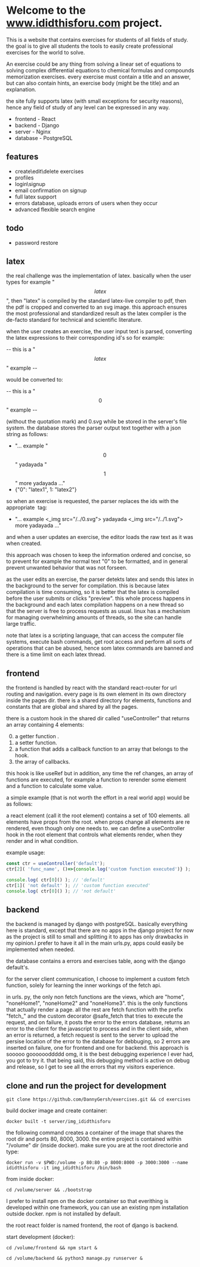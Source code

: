 # Welcome to the www.ididthisforu.com project.

This is a website that contains exercises for students of all fields of study. the goal is to give all students the tools to easily create professional exercises for the world to solve.

An exercise could be any thing from solving a linear set of equations to solving complex differential equations to chemical formulas and compounds memorization exercises. every exercise must contain a title and an answer, but can also contain hints, an exercise body (might be the title) and an explanation. 

the site fully supports latex (with small exceptions for security reasons), hence any field of study of any level can be expressed in any way. 

* frontend - React
* backend - Django
* server - Nginx
* database - PostgreSQL

## features
* create\edit\delete exercises
* profiles
* login\signup
* email confirmation on signup
* full latex support
* errors database, uploads errors of users when they occur
* advanced flexible search engine

## todo
* password restore

## latex 

the real challenge was the implementation of latex. basically when the user types for example "$$latex$$", then "latex" is compiled by the standard latex-live compiler to pdf, then the pdf is cropped and converted to an svg image. this approach ensures the most professional and standardized result as the latex compiler is the de-facto standard for technical and scientific literature.

when the user creates an exercise, the user input text is parsed, converting the latex expressions to their corresponding id's so for example:

-- this is a "$$latex$$" example --

would be converted to:

-- this is a "$$0$$" example -- 

(without the quotation mark) and 0.svg while be stored in the server's file system.
the database stores the parser output text together with a json string as follows:

* "... example "$$0$$" yadayada "$$1$$" more yadayada ..."
* {"0": "latex1", 1: "latex2"}

so when an exercise is requested, the parser replaces the ids with the appropriate <img> tag:

* "... example <_img src="/../0.svg"> yadayada <_img src="/../1.svg"> more yadayada ..."

and when a user updates an exercise, the editor loads the raw text as it was when created.

this approach was chosen to keep the information ordered and concise, so to prevent for example the normal text "0" to be formatted, and in general prevent unwanted behavior that was not forseen.

as the user edits an exercise, the parser detekts latex and sends this latex in the background to the server for compilation. this is because latex compilation is time consuming, so it is better that the latex is compiled before the user submits or clicks "preview". this whole process happens in the background and each latex compilation happens on a new thread so that the server is free to process requests as usual. linux has a mechanism for managing overwhelming amounts of threads, so the site can handle large traffic.

note that latex is a scripting language, that can access the computer file systems, execute bash commands, get root access and perform all sorts of operations that can be abused, hence som latex commands are banned and there is a time limit on each latex thread.

## frontend

the frontend is handled by react with the standard react-router for url routing and navigation. every page is its own element in its own directory inside the pages dir. there is a shared directory for elements, functions and constants that are global and shared by all the pages.

there is a custom hook in the shared dir called "useController" that returns an array containing 4 elements:

0) a getter function .
1) a setter function.
2) a function that adds a callback function to an array that belongs to the hook.
3) the array of callbacks.

this hook is like useRef but in addition, any time the ref changes, an array of functions are executed, for example a function to rerender some element and a function to calculate some value.

a simple example (that is not worth the effort in a real world app) would be as follows:

a react element (call it the root element) contains a set of 100 elements. all elements have props from the root. when props change all elements are re rendered, even though only one needs to. we can define a useController hook in the root element that controls what elements render, when they render and in what condition.

example usage:
```javascript
const ctr = useController('default');
ctr[2]( 'func_name', ()=>{console.log('custom function executed')} );

console.log( ctr[0]() ); // 'default'
ctr[1]( 'not default' ); // 'custom function executed'
console.log( ctr[0]() ); // 'not default'
```
## backend
the backend is managed by django with postgreSQL. basically everything here is standard, except that there are no apps in the django project for now as the project is still to small and splitting it to apps has only drawbacks in my opinion.I prefer to have it all in the main urls.py, apps could easily be implemented when needed.

the database contains a errors and exercises table, aong with the django default's.

for the server client communication, I choose to implement a custom fetch function, solely for learning the inner workings of the fetch api. 

in urls. py, the only non fetch functions are the views, which are "home", "noneHome1", "noneHome2" and "noneHome3". this is the only functions that actually render a page. all the rest are fetch function with the prefix "fetch_" and the custom decorator @safe_fetch that tries to execute the request, and on failure, it posts the error to the errors database, returns an error to the client for the javascript to process and in the client side, when an error is returned, a fetch request is sent to the server to upload the persise location of the error to the database for debbuging, so 2 errors are inserted on failure, one for frontend and one for backend. this approach is sooooo gooooooddddd omg, it is the best debugging experience I ever had, you got to try it. that being said, this debugging method is active on debug and release, so I get to see all the errors that my visitors experience.

## clone and run the project for development

```console
git clone https://github.com/DannyGersh/exercises.git && cd exercises
```
build docker image and create container:
```console
docker built -t server/img_ididthisforu
```
the following command creates a container of the image that shares the root dir and ports 80, 8000, 3000. the entire project is contained within "/volume" dir (inside docker).
make sure you are at the root directorie and type:
```console
docker run -v $PWD:/volume -p 80:80 -p 8000:8000 -p 3000:3000 --name ididthisforu -it img_ididthisforu /bin/bash
```
from inside docker:
```console
cd /volume/server && ./bootstrap
```

I prefer to install npm on the docker container so that everithing is developed within one framework, you can use an existing npm installation outside docker. npm is not installed by default. 

the root react folder is named frontend, the root of django is backend.

start development (docker):
```console
cd /volume/frontend && npm start &
```
```console
cd /volume/backend && python3 manage.py runserver &
```

